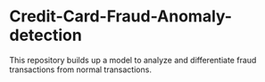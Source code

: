 # Credit-Card-Fraud-Anomaly-detection
This repository builds up a model to analyze and differentiate fraud transactions from normal transactions.
